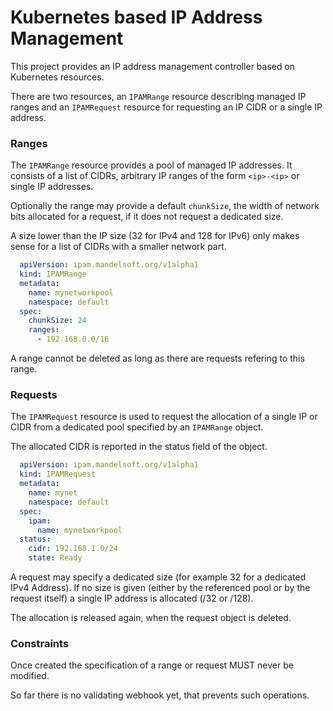 # Kubernetes based IP Address Management

This project provides an IP address management controller
based on Kubernetes resources.

There are two resources, an `IPAMRange` resource describing
managed IP ranges and an `IPAMRequest` resource for requesting
an IP CIDR or a single IP address.

### Ranges

The `IPAMRange` resource provides a pool of managed IP addresses.
It consists of a list of CIDRs, arbitrary IP ranges of the form `<ip>-<ip>` or
single IP addresses.

Optionally the range may provide a default `chunkSize`, the width of
network bits allocated for a request, if it does not request a dedicated
size.
 
A size lower than the IP size (32 for IPv4 and 128 for IPv6)
only makes sense for a list of CIDRs with a smaller network part.

```yaml
  apiVersion: ipam.mandelsoft.org/v1alpha1
  kind: IPAMRange
  metadata:
    name: mynetworkpool
    namespace: default
  spec:
    chunkSize: 24
    ranges:
      - 192.168.0.0/16
```

A range cannot be deleted as long as there are requests refering
to this range.

### Requests

The `IPAMRequest` resource is used to request the allocation
of a single IP or CIDR from a dedicated pool specified by an
`IPAMRange` object.

The allocated CIDR is reported in the status field of the
object.

```yaml
  apiVersion: ipam.mandelsoft.org/v1alpha1
  kind: IPAMRequest
  metadata:
    name: mynet
    namespace: default
  spec:
    ipam:
      name: mynetworkpool
  status:
    cidr: 192.168.1.0/24
    state: Ready
```

A request may specify a dedicated size (for example 32 for a dedicated IPv4
Address). If no size is given (either by the referenced pool or by the request
itself) a single IP address is allocated (/32 or /128).

The allocation is released again, when the request object is deleted.


### Constraints

Once created the specification of a range or request MUST never
be modified.

So far there is no validating webhook yet, that prevents such operations.